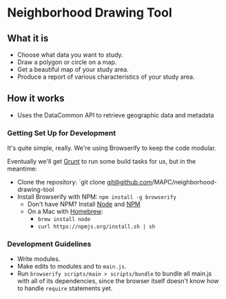 # Neighborhood Drawing Tool

## What it is

+ Choose what data you want to study.
+ Draw a polygon or circle on a map.
+ Get a beautiful map of your study area.
+ Produce a report of various characteristics of your study area.


## How it works

+ Uses the DataCommon API to retrieve geographic data and metadata



### Getting Set Up for Development

It's quite simple, really. We're using Browserify to keep the code modular.

Eventually we'll get [Grunt][grunt] to run some build tasks for us, but in the meantime:

+ Clone the repository: `git clone git@github.com/MAPC/neighborhood-drawing-tool
+ Install Browserify with NPM: `npm install -g browserify`
    + Don't have NPM? Install [Node][node] and [NPM][npm]
    + On a Mac with [Homebrew][brew]:
        + `brew install node`
        + `curl https://npmjs.org/install.sh | sh`
 
[grunt]: http://gruntjs.com/
[brew]:  http://brew.sh/
[node]:  http://nodejs.org/download/
[npm]:   http://www.joyent.com/blog/installing-node-and-npm/



### Development Guidelines

+ Write modules.
+ Make edits to modules and to `main.js`.
+ Run `browserify scripts/main > scripts/bundle` to bundle all main.js with all of its dependencies, since the browser itself doesn't know how to handle `require` statements yet.